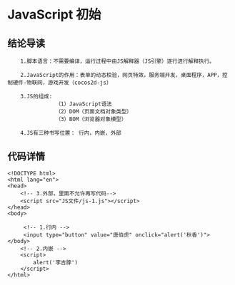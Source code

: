 # JavaScript 初始

## 结论导读  

        1.脚本语言：不需要编译，运行过程中由JS解释器（JS引擎）逐行进行解释执行。

        2.JavaScript的作用：表单的动态校验，网页特效，服务端开发，桌面程序，APP，控制硬件-物联网，游戏开发（cocos2d-js）

        3.JS的组成:
                   （1）JavaScript语法 
                   （2）DOM（页面文档对象类型）
                   （3）BOM（浏览器对象模型）

        4.JS有三种书写位置： 行内，内嵌，外部
    


## 代码详情
```
<!DOCTYPE html>
<html lang="en">
<head>
    <!-- 3.外部，里面不允许再写代码-->
    <script src="JS文件/js-1.js"></script>
</head> 
<body>

     <!-- 1.行内 -->
     <input type="button" value="唐伯虎" onclick="alert('秋香')">
</body>
    <!-- 2.内嵌 -->
    <script>
        alert('李吉脖')
    </script>
</html>

```

